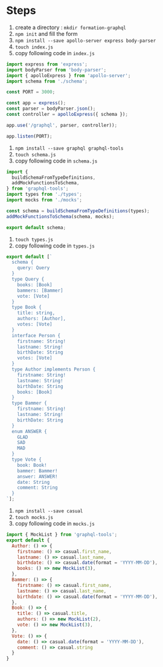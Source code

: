 

# Steps

1. create a directory : `mkdir formation-graphql`
1. `npm init` and fill the form
1. `npm install --save apollo-server express body-parser`
1. `touch index.js`
1. copy following code in `index.js`
  ```javascript
  import express from 'express';
  import bodyParser from 'body-parser';
  import { apolloExpress } from 'apollo-server';
  import schema from './schema';

  const PORT = 3000;

  const app = express();
  const parser = bodyParser.json();
  const controller = apolloExpress({ schema });

  app.use('/graphql', parser, controller));

  app.listen(PORT);
  ```
1. `npm install --save graphql graphql-tools`
1. `touch schema.js`
1. copy following code in `schema.js`
  ```javascript
  import {
    buildSchemaFromTypeDefinitions,
    addMockFunctionsToSchema,
  } from 'graphql-tools';
  import types from './types';
  import mocks from './mocks';

  const schema = buildSchemaFromTypeDefinitions(types);
  addMockFunctionsToSchema(schema, mocks);

  export default schema;
  ```
1. `touch types.js`
1. copy following code in `types.js`
  ```javascript
  export default [`
    schema {
      query: Query
    }
    type Query {
      books: [Book]
      bammers: [Bammer]
      vote: [Vote]
    }
    type Book {
      title: string,
      authors: [Author],
      votes: [Vote]
    }
    interface Person {
      firstname: String!
      lastname: String!
      birthDate: String
      votes: [Vote]
    }
    type Author implements Person {
      firstname: String!
      lastname: String!
      birthDate: String
      books: [Book]
    }
    type Bammer {
      firstname: String!
      lastname: String!
      birthDate: String
    }
    enum ANSWER {
      GLAD
      SAD
      MAD
    }
    type Vote {
      book: Book!
      bammer: Bammer!
      answer: ANSWER!
      date: String
      comment: String
    }
  `];
  ```
1. `npm install --save casual`
1. `touch mocks.js`
1. copy following code in `mocks.js`
  ```javascript
  import { MockList } from 'graphql-tools';
  export default {
    Author: () => {
      firstname: () => casual.first_name,
      lastname: () => casual.last_name,
      birthdate: () => casual.date(format = 'YYYY-MM-DD'),
      books: () => new MockList(3),
    },
    Bammer: () => {
      firstname: () => casual.first_name,
      lastname: () => casual.last_name,
      birthdate: () => casual.date(format = 'YYYY-MM-DD'),
    },
    Book: () => {
      title: () => casual.title,
      authors: () => new MockList(2),
      vote: () => new MockList(3),
    },
    Vote: () => {
      date: () => casual.date(format = 'YYYY-MM-DD'),
      comment: () => casual.string
    }
  }

  ```
